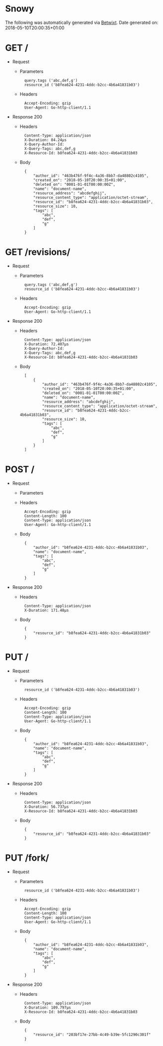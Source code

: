 # Snowy

The following was automatically generated via [Betwixt](https://github.com/simonrichardson/betwixt).
Date generated on: 2018-05-10T20:00:35+01:00
# GET /

+ Request
    + Parameters

            query.tags ('abc,def,g')
            resource_id ('b8fea624-4231-4ddc-b2cc-4b6a41831b03')

    + Headers

            Accept-Encoding: gzip
            User-Agent: Go-http-client/1.1

+ Response 200
    + Headers

            Content-Type: application/json
            X-Duration: 84.24µs
            X-Query-Author-Id: 
            X-Query-Tags: abc,def,g
            X-Resource-Id: b8fea624-4231-4ddc-b2cc-4b6a41831b03

    + Body

            {
                "author_id": "463b476f-9f4c-4a36-8bb7-da48802c4105",
                "created_on": "2018-05-10T20:00:35+01:00",
                "deleted_on": "0001-01-01T00:00:00Z",
                "name": "document-name",
                "resource_address": "abcdefghij",
                "resource_content_type": "application/octet-stream",
                "resource_id": "b8fea624-4231-4ddc-b2cc-4b6a41831b03",
                "resource_size": 10,
                "tags": [
                    "abc",
                    "def",
                    "g"
                ]
            }

# GET /revisions/

+ Request
    + Parameters

            query.tags ('abc,def,g')
            resource_id ('b8fea624-4231-4ddc-b2cc-4b6a41831b03')

    + Headers

            Accept-Encoding: gzip
            User-Agent: Go-http-client/1.1

+ Response 200
    + Headers

            Content-Type: application/json
            X-Duration: 72.407µs
            X-Query-Author-Id: 
            X-Query-Tags: abc,def,g
            X-Resource-Id: b8fea624-4231-4ddc-b2cc-4b6a41831b03

    + Body

            [
                {
                    "author_id": "463b476f-9f4c-4a36-8bb7-da48802c4105",
                    "created_on": "2018-05-10T20:00:35+01:00",
                    "deleted_on": "0001-01-01T00:00:00Z",
                    "name": "document-name",
                    "resource_address": "abcdefghij",
                    "resource_content_type": "application/octet-stream",
                    "resource_id": "b8fea624-4231-4ddc-b2cc-4b6a41831b03",
                    "resource_size": 10,
                    "tags": [
                        "abc",
                        "def",
                        "g"
                    ]
                }
            ]

# POST /

+ Request
    + Parameters


    + Headers

            Accept-Encoding: gzip
            Content-Length: 100
            Content-Type: application/json
            User-Agent: Go-http-client/1.1

    + Body

            {
                "author_id": "b8fea624-4231-4ddc-b2cc-4b6a41831b03",
                "name": "document-name",
                "tags": [
                    "abc",
                    "def",
                    "g"
                ]
            }

+ Response 200
    + Headers

            Content-Type: application/json
            X-Duration: 171.48µs

    + Body

            {
                "resource_id": "b8fea624-4231-4ddc-b2cc-4b6a41831b03"
            }

# PUT /

+ Request
    + Parameters

            resource_id ('b8fea624-4231-4ddc-b2cc-4b6a41831b03')

    + Headers

            Accept-Encoding: gzip
            Content-Length: 100
            Content-Type: application/json
            User-Agent: Go-http-client/1.1

    + Body

            {
                "author_id": "b8fea624-4231-4ddc-b2cc-4b6a41831b03",
                "name": "document-name",
                "tags": [
                    "abc",
                    "def",
                    "g"
                ]
            }

+ Response 200
    + Headers

            Content-Type: application/json
            X-Duration: 56.737µs
            X-Resource-Id: b8fea624-4231-4ddc-b2cc-4b6a41831b03

    + Body

            {
                "resource_id": "b8fea624-4231-4ddc-b2cc-4b6a41831b03"
            }

# PUT /fork/

+ Request
    + Parameters

            resource_id ('b8fea624-4231-4ddc-b2cc-4b6a41831b03')

    + Headers

            Accept-Encoding: gzip
            Content-Length: 100
            Content-Type: application/json
            User-Agent: Go-http-client/1.1

    + Body

            {
                "author_id": "b8fea624-4231-4ddc-b2cc-4b6a41831b03",
                "name": "document-name",
                "tags": [
                    "abc",
                    "def",
                    "g"
                ]
            }

+ Response 200
    + Headers

            Content-Type: application/json
            X-Duration: 109.797µs
            X-Resource-Id: b8fea624-4231-4ddc-b2cc-4b6a41831b03

    + Body

            {
                "resource_id": "203bf17e-27bb-4c49-b39e-5fc1290c301f"
            }

